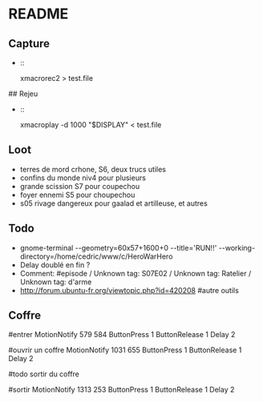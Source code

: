 # README

## Capture

* ::

	xmacrorec2 > test.file

## Rejeu

* ::

	xmacroplay -d 1000 "$DISPLAY" < test.file

## Loot

* terres de mord crhone, S6, deux trucs utiles
* confins du monde niv4 pour plusieurs
* grande scission S7 pour coupechou
* foyer ennemi S5 pour choupechou
* s05 rivage dangereux pour gaalad et artilleuse, et autres 

## Todo

* gnome-terminal --geometry=60x57+1600+0 --title='RUN!!' --working-directory=/home/cedric/www/c/HeroWarHero
* Delay doublé en fin ?
* Comment: #episode / Unknown tag: S07E02 / Unknown tag: Ratelier / Unknown tag: d'arme
* http://forum.ubuntu-fr.org/viewtopic.php?id=420208 #autre outils

## Coffre

#entrer
MotionNotify 579 584
ButtonPress 1
ButtonRelease 1
Delay 2

#ouvrir un coffre
MotionNotify 1031 655
ButtonPress 1
ButtonRelease 1
Delay 2

#todo sortir du coffre

#sortir
MotionNotify 1313 253
ButtonPress 1
ButtonRelease 1
Delay 2



